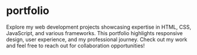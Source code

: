 # portfolio
Explore my web development projects showcasing expertise in HTML, CSS, JavaScript, and various frameworks. This portfolio highlights responsive design, user experience, and my professional journey. Check out my work and feel free to reach out for collaboration opportunities!
